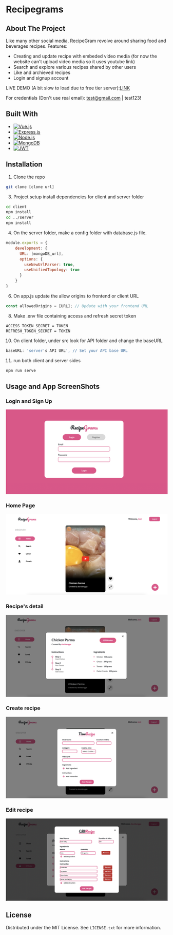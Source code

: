 # Recipegrams
## About The Project
Like many other social media, RecipeGram revolve around sharing food and beverages recipes. 
Features:
* Creating and update recipe with embeded video media (for now the website can't upload video media so it uses youtube link)
* Search and explore various recipes shared by other users
* Like and archieved recipes
* Login and signup account

LIVE DEMO (A bit slow to load due to free tier server):[LINK](https://davidangga.github.io/recipegrams/) 

For credentials (Don't use real email):
test@gmail.com | test123!
## Built With
* [![Vue.js][Vue.js]][Vue-url]
* [![Express.js][Express.js]][Express-url]
* [![Node.js][Node.js]][Node-url]
* [![MongoDB][Mongodb]][Mongodb-url]
* [![JWT][JWT]][JWT-url]

## Installation
1. Clone the repo
```sh
git clone [clone url]
```
3. Project setup install dependencies for client and server folder
```sh
cd client
npm install
cd ../server
npm install
```
4. On the server folder, make a config folder with database.js file.
```js
module.exports = {
    development: {
      URL: [mongoDB_url],
      options: {
        useNewUrlParser: true,
        useUnifiedTopology: true
      }
    }
}
```
6. On app.js update the allow origins to frontend or client URL
```js
const allowedOrigins = [URL]; // Update with your frontend URL
```
8. Make .env file containing access and refresh secret token
```env
ACCESS_TOKEN_SECRET = TOKEN
REFRESH_TOKEN_SECRET = TOKEN
```
10. On client folder, under src look for API folder and change the baseURL
```js
baseURL: 'server's API URL', // Set your API base URL
```
11. run both client and server sides
```sh
npm run serve
```

## Usage and App ScreenShots
### Login and Sign Up
![login page](images/screenshot1.png)
### Home Page
![home page](images/screenshot2.png)
### Recipe's detail
![recipe detail](images/screenshot3.png)
### Create recipe
![create page](images/screenshot4.png)
### Edit recipe
![edit page](images/screenshot5.png)
## License

Distributed under the MIT License. See `LICENSE.txt` for more information.

<!-- MARKDOWN LINKS & IMAGES -->
[Vue.js]: https://img.shields.io/badge/Vue.js-35495E?style=for-the-badge&logo=vuedotjs&logoColor=4FC08D
[Vue-url]: https://vuejs.org/
[Express.js]: https://img.shields.io/badge/Express.js-404D59?style=for-the-badge
[Express-url]: https://expressjs.com/
[Node.js]: https://img.shields.io/badge/Node.js-43853D?style=for-the-badge&logo=node.js&logoColor=white
[Node-url]: https://nodejs.org/en
[Mongodb]: 	https://img.shields.io/badge/MongoDB-4EA94B?style=for-the-badge&logo=mongodb&logoColor=white
[Mongodb-url]: https://www.mongodb.com/
[JWT]: https://img.shields.io/badge/json%20web%20tokens-323330?style=for-the-badge&logo=json-web-tokens&logoColor=pink
[JWT-url]: https://jwt.io/

